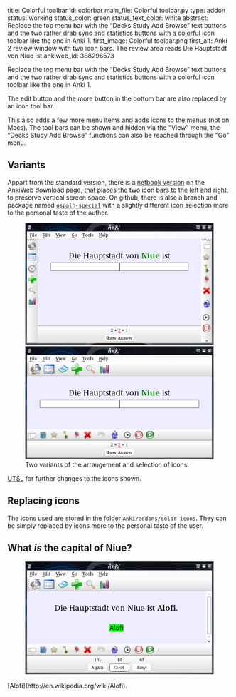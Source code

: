 title: Colorful toolbar
id: colorbar
main_file: Colorful toolbar.py
type: addon
status: working
status_color: green
status_text_color: white
abstract: Replace the top menu bar with the “Decks Study Add Browse” text buttons and the two rather drab sync and statistics buttons with a colorful icon toolbar like the one in Anki 1.
first_image: Colorful toolbar.png
first_alt: Anki 2 review window with two icon bars. The review area reads Die Hauptstadt von Niue ist
ankiweb_id: 388296573

Replace the top menu bar with the “Decks Study Add Browse” text
buttons and the two rather drab sync and statistics buttons with a
colorful icon toolbar like the one in Anki 1.

The edit button and the more button in the bottom bar are also
replaced by an icon tool bar.

This also adds a few more menu items and adds icons to the menus (not on Macs).
The tool bars can be shown and hidden via the "View" menu, the “Decks
Study Add Browse” functions can also be reached through the "Go" menu.



## Variants

Appart from the standard version, there is a
[netbook version](http://beta.ankiweb.net/shared/info/1330596667)
on the AnkiWeb
[download page](http://beta.ankiweb.net/shared/addons/), that places
the two icon bars to the left and right, to preserve vertical screen
space. On github, there is also a branch and package named
[`ospalh-special`](https://github.com/downloads/ospalh/anki-addons/colorful_toolbar_ospalh-special.zip)
with a slightly different icon selection more to the personal taste of
the author.

<figure style="max-width:562px;"><img src="images/toolbar netbook.png" alt="Anki 2 with the 
tool bar at the left and right.  The review area reads Die Hauptstadt
von Niue ist">
<img src="images/toolbar ospalh.png" alt="Anki 2 with a study icon
and an undo icon.  The review area reads Die Hauptstadt von Niue ist">
<figcaption>Two variants of the arrangement and selection of icons.</figcaption> </figure>

[UTSL](http://www.jargon.net/jargonfile/u/UTSL.html) for further
changes to the icons shown.

## Replacing icons

The icons used are stored in the folder
`Anki/addons/color-icons`. They can be simply replaced by icons more to the
personal taste of the user.

## What *is* the capital of Niue?

<figure  style="max-width:562px;"><img src="images/Niue Alofi.png" alt="Anki 2. The review area
reads Die Hauptstadt von Niue ist Alofi">
</figure>
[Alofi](http://en.wikipedia.org/wiki/Alofi).
